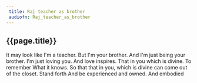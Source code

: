 ```yaml
---
 title: Raj teacher as brother
 audiofn: Raj_teacher_as_brother
---
```


## {{page.title}}

It may look like I'm a teacher. But I'm your brother. And I'm just being
your brother. I'm just loving you. And love inspires. That in you which
is divine. To remember What it knows. So that that in you, which is
divine can come out of the closet. Stand forth And be experienced and
owned. And embodied

